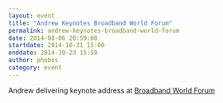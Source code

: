 ```yaml
---
layout: event
title: "Andrew Keynotes Broadband World Forum"
permalink: andrew-keynotes-broadband-world-forum
date: 2014-08-06 20:59:08
startdate: 2014-10-21 15:00
enddate: 2014-10-23 15:59
author: phobos
category: event
---
```


Andrew delivering keynote address at [Broadband World Forum](http://broadbandworldforum.com/)
